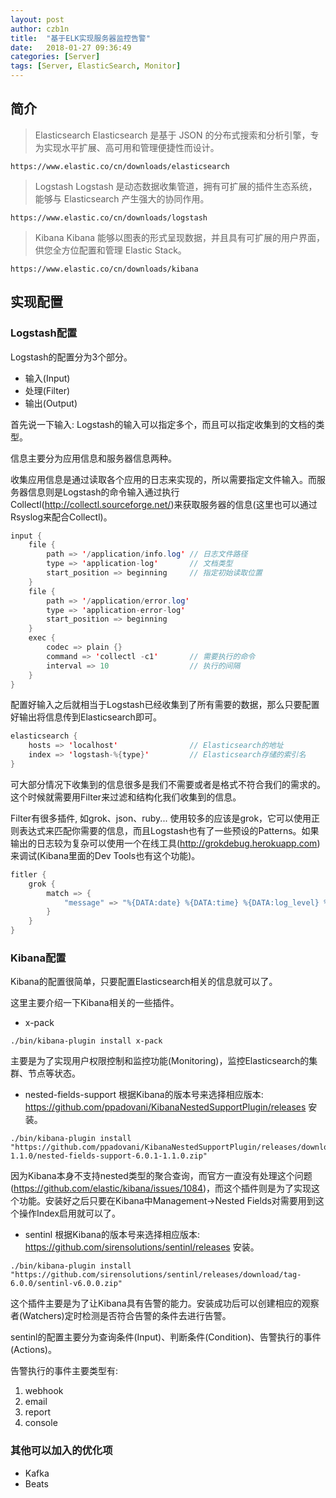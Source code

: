 ```yaml
---
layout: post
author: czb1n
title:  "基于ELK实现服务器监控告警"
date:   2018-01-27 09:36:49
categories: [Server]
tags: [Server, ElasticSearch, Monitor]
---
```


## 简介
> Elasticsearch
Elasticsearch 是基于 JSON 的分布式搜索和分析引擎，专为实现水平扩展、高可用和管理便捷性而设计。
```
https://www.elastic.co/cn/downloads/elasticsearch
```

> Logstash
Logstash 是动态数据收集管道，拥有可扩展的插件生态系统，能够与 Elasticsearch 产生强大的协同作用。
```
https://www.elastic.co/cn/downloads/logstash
```

> Kibana
Kibana 能够以图表的形式呈现数据，并且具有可扩展的用户界面，供您全方位配置和管理 Elastic Stack。
```
https://www.elastic.co/cn/downloads/kibana
```

## 实现配置
### Logstash配置
Logstash的配置分为3个部分。
- 输入(Input)
- 处理(Filter)
- 输出(Output)

首先说一下输入:
Logstash的输入可以指定多个，而且可以指定收集到的文档的类型。

信息主要分为应用信息和服务器信息两种。

收集应用信息是通过读取各个应用的日志来实现的，所以需要指定文件输入。而服务器信息则是Logstash的命令输入通过执行Collectl(http://collectl.sourceforge.net/)来获取服务器的信息(这里也可以通过Rsyslog来配合Collectl)。

``` Java
input {
    file {
        path => '/application/info.log' // 日志文件路径
        type => 'application-log'       // 文档类型
        start_position => beginning     // 指定初始读取位置
    }
    file {
        path => '/application/error.log'
        type => 'application-error-log'
        start_position => beginning
    }
    exec {
        codec => plain {}
        command => 'collectl -c1'       // 需要执行的命令
        interval => 10                  // 执行的间隔
    }
}
```

配置好输入之后就相当于Logstash已经收集到了所有需要的数据，那么只要配置好输出将信息传到Elasticsearch即可。

``` Java
elasticsearch {
    hosts => 'localhost'                // Elasticsearch的地址
    index => 'logstash-%{type}'         // Elasticsearch存储的索引名
}
```

可大部分情况下收集到的信息很多是我们不需要或者是格式不符合我们的需求的。这个时候就需要用Filter来过滤和结构化我们收集到的信息。

Filter有很多插件, 如grok、json、ruby...
使用较多的应该是grok，它可以使用正则表达式来匹配你需要的信息，而且Logstash也有了一些预设的Patterns。如果输出的日志较为复杂可以使用一个在线工具(http://grokdebug.herokuapp.com)来调试(Kibana里面的Dev Tools也有这个功能)。

``` Java
fitler {
    grok {
        match => {
            "message" => "%{DATA:date} %{DATA:time} %{DATA:log_level} %{DATA:controller} :%{DATA:tracer_id}"
        }
    }
}
```

### Kibana配置
Kibana的配置很简单，只要配置Elasticsearch相关的信息就可以了。

这里主要介绍一下Kibana相关的一些插件。
- x-pack

```
./bin/kibana-plugin install x-pack
```

主要是为了实现用户权限控制和监控功能(Monitoring)，监控Elasticsearch的集群、节点等状态。

- nested-fields-support
根据Kibana的版本号来选择相应版本: https://github.com/ppadovani/KibanaNestedSupportPlugin/releases 安装。

```
./bin/kibana-plugin install "https://github.com/ppadovani/KibanaNestedSupportPlugin/releases/download/6.0.1-1.1.0/nested-fields-support-6.0.1-1.1.0.zip"
```

因为Kibana本身不支持nested类型的聚合查询，而官方一直没有处理这个问题(https://github.com/elastic/kibana/issues/1084)，而这个插件则是为了实现这个功能。安装好之后只要在Kibana中Management->Nested Fields对需要用到这个操作Index启用就可以了。

- sentinl
根据Kibana的版本号来选择相应版本: https://github.com/sirensolutions/sentinl/releases 安装。

```
./bin/kibana-plugin install "https://github.com/sirensolutions/sentinl/releases/download/tag-6.0.0/sentinl-v6.0.0.zip"
```

这个插件主要是为了让Kibana具有告警的能力。安装成功后可以创建相应的观察者(Watchers)定时检测是否符合告警的条件去进行告警。

sentinl的配置主要分为查询条件(Input)、判断条件(Condition)、告警执行的事件(Actions)。

告警执行的事件主要类型有:
1. webhook
2. email
3. report
4. console

### 其他可以加入的优化项
- Kafka
- Beats
